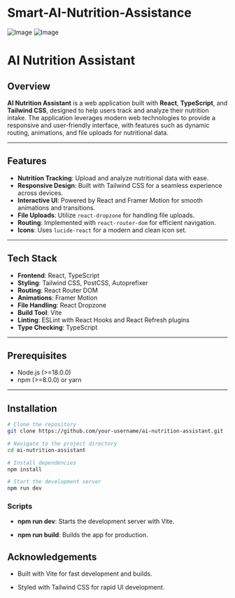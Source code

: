 # Smart-AI-Nutrition-Assistance

![Image](https://github.com/user-attachments/assets/8fe9f18f-8dbe-4e34-b8b5-6434d67603c4)
![Image](https://github.com/user-attachments/assets/e0bf1ae2-b20c-4796-ad08-a1c0fbef60f9)
# AI Nutrition Assistant

## Overview

**AI Nutrition Assistant** is a web application built with **React**, **TypeScript**, and **Tailwind CSS**, designed to help users track and analyze their nutrition intake. The application leverages modern web technologies to provide a responsive and user-friendly interface, with features such as dynamic routing, animations, and file uploads for nutritional data.

---

## Features

- **Nutrition Tracking**: Upload and analyze nutritional data with ease.
- **Responsive Design**: Built with Tailwind CSS for a seamless experience across devices.
- **Interactive UI**: Powered by React and Framer Motion for smooth animations and transitions.
- **File Uploads**: Utilize `react-dropzone` for handling file uploads.
- **Routing**: Implemented with `react-router-dom` for efficient navigation.
- **Icons**: Uses `lucide-react` for a modern and clean icon set.

---

## Tech Stack

- **Frontend**: React, TypeScript
- **Styling**: Tailwind CSS, PostCSS, Autoprefixer
- **Routing**: React Router DOM
- **Animations**: Framer Motion
- **File Handling**: React Dropzone
- **Build Tool**: Vite
- **Linting**: ESLint with React Hooks and React Refresh plugins
- **Type Checking**: TypeScript

---

## Prerequisites

- Node.js (>=18.0.0)
- npm (>=8.0.0) or yarn

---

## Installation

```bash
# Clone the repository
git clone https://github.com/your-username/ai-nutrition-assistant.git

# Navigate to the project directory
cd ai-nutrition-assistant

# Install dependencies
npm install

# Start the development server
npm run dev
```
### Scripts
- **npm run dev**: Starts the development server with Vite.

- **npm run build**: Builds the app for production.

 ## Acknowledgements
- Built with Vite for fast development and builds.

- Styled with Tailwind CSS for rapid UI development.

